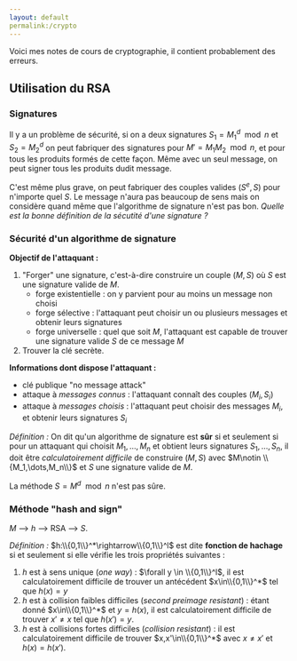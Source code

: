 ```yaml
---
layout: default
permalink:/crypto
---
```


Voici mes notes de cours de cryptographie, il contient probablement des
erreurs.

## Utilisation du RSA

### Signatures

Il y a un problème de sécurité, si on a deux signatures $S_1=M_1^d\mod
n$ et $S_2=M_2^d$ on peut fabriquer des signatures pour $M'=M_1M_2\mod
n$, et pour tous les produits formés de cette façon. Même avec un seul
message, on peut signer tous les produits dudit message.

C'est même plus grave, on peut fabriquer des couples valides $(S^e,S)$
pour n'importe quel $S$. Le message n'aura pas beaucoup de sens mais on
considère quand même que l'algorithme de signature n'est pas bon.
*Quelle est la bonne définition de la sécutité d'une signature ?*

### Sécurité d'un algorithme de signature

**Objectif de l'attaquant :**

1. "Forger" une signature, c'est-à-dire construire un couple $(M,S)$ où
   $S$ est une signature valide de $M$.
	* forge existentielle : on y parvient pour au moins un message
	  non choisi
	* forge sélective : l'attaquant peut choisir un ou plusieurs
	  messages et obtenir leurs signatures
	* forge universelle : quel que soit $M$, l'attaquant est capable
	  de trouver une signature valide $S$ de ce message $M$
2. Trouver la clé secrète. 

**Informations dont dispose l'attaquant :**

* clé publique "no message attack"
* attaque à *messages connus* : l'attaquant connaît des couples
  $(M_i,S_i)$
* attaque à *messages choisis* : l'attaquant peut choisir des messages
  $M_i$, et obtenir leurs signatures $S_i$

*Définition :* On dit qu'un algorithme de signature est **sûr** si et
seulement si pour un attaquant qui choisit $M_1,\dots,M_n$ et obtient
leurs signatures $S_1,\dots,S_n$, il doit être *calculatoirement
difficile* de construire $(M,S)$ avec $M\notin \\{M_1,\dots,M_n\\}$ et
$S$ une signature valide de $M$.

La méthode $S=M^d\mod n$ n'est pas sûre.

### Méthode "hash and sign"

$M$ --> $h$ --> RSA --> $S$.

*Définition :* $h:\\{0,1\\}^*\rightarrow\\{0,1\\}^l$ est dite **fonction
de hachage** si et seulement si elle vérifie les trois propriétés
suivantes :
1. $h$ est à sens unique (*one way*) : $\forall y \in \\{0,1\\}^l$, il
   est calculatoirement difficile de trouver un antécédent
$x\in\\{0,1\\}^*$ tel que $h(x)=y$
2. $h$ est à collision faibles difficiles (*second preimage resistant*)
   : étant donné $x\in\\{0,1\\}^*$ et $y=h(x)$, il est calculatoirement
difficile de trouver $x'\neq x$ tel que $h(x')=y$. 
3. $h$ est à collisions fortes difficiles (*collision resistant*) : il
   est calculatoirement difficile de trouver $x,x'\in\\{0,1\\}^*$ avec
$x\neq x'$ et $h(x)=h(x')$.
